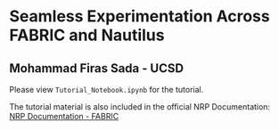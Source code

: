 # Seamless Experimentation Across FABRIC and Nautilus

## Mohammad Firas Sada - UCSD

Please view `Tutorial_Notebook.ipynb` for the tutorial.

The tutorial material is also included in the official NRP Documentation:  
[NRP Documentation - FABRIC](https://nrp.ai/documentation/userdocs/networks/fabric/)

